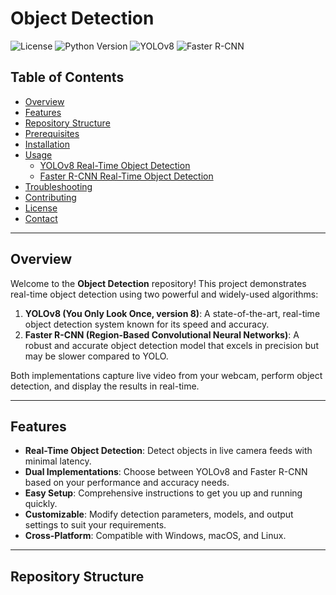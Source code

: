 # Object Detection

![License](https://img.shields.io/badge/license-MIT-blue.svg)
![Python Version](https://img.shields.io/badge/python-3.7%2B-blue.svg)
![YOLOv8](https://img.shields.io/badge/YOLOv8-Ultralytics-orange.svg)
![Faster R-CNN](https://img.shields.io/badge/Faster--RCNN-Torchvision-green.svg)

## Table of Contents

- [Overview](#overview)
- [Features](#features)
- [Repository Structure](#repository-structure)
- [Prerequisites](#prerequisites)
- [Installation](#installation)
- [Usage](#usage)
  - [YOLOv8 Real-Time Object Detection](#yolov8-real-time-object-detection)
  - [Faster R-CNN Real-Time Object Detection](#faster-r-cnn-real-time-object-detection)
- [Troubleshooting](#troubleshooting)
- [Contributing](#contributing)
- [License](#license)
- [Contact](#contact)

---

## Overview

Welcome to the **Object Detection** repository! This project demonstrates real-time object detection using two powerful and widely-used algorithms:

1. **YOLOv8 (You Only Look Once, version 8)**: A state-of-the-art, real-time object detection system known for its speed and accuracy.
2. **Faster R-CNN (Region-Based Convolutional Neural Networks)**: A robust and accurate object detection model that excels in precision but may be slower compared to YOLO.

Both implementations capture live video from your webcam, perform object detection, and display the results in real-time.

---

## Features

- **Real-Time Object Detection**: Detect objects in live camera feeds with minimal latency.
- **Dual Implementations**: Choose between YOLOv8 and Faster R-CNN based on your performance and accuracy needs.
- **Easy Setup**: Comprehensive instructions to get you up and running quickly.
- **Customizable**: Modify detection parameters, models, and output settings to suit your requirements.
- **Cross-Platform**: Compatible with Windows, macOS, and Linux.

---

## Repository Structure

